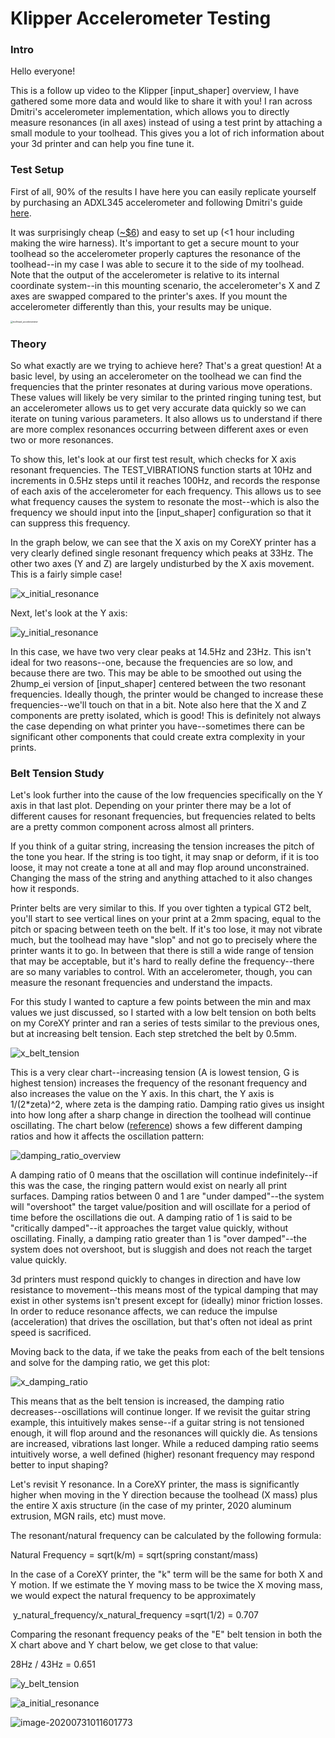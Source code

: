 Klipper Accelerometer Testing
====================

### Intro

Hello everyone!

This is a follow up video to the Klipper [input_shaper] overview, I have gathered some more data and would like to share it with you! I ran across Dmitri's accelerometer implementation, which allows you to directly measure resonances (in all axes) instead of using a test print by attaching a small module to your toolhead. This gives you a lot of rich information about your 3d printer and can help you fine tune it.

### Test Setup

First of all, 90% of the results I have here you can easily replicate yourself by purchasing an ADXL345 accelerometer and following Dmitri's guide [here](https://github.com/KevinOConnor/klipper/blob/5cb576c7ba4040df1acaea1985e24db8a8febbed/docs/Measuring_Resonances.md).

It was surprisingly cheap ([~$6](https://amzn.to/33aEHnz)) and easy to set up (<1 hour including making the wire harness). It's important to get a secure mount to your toolhead so the accelerometer properly captures the resonance of the toolhead--in my case I was able to secure it to the side of my toolhead. Note that the output of the accelerometer is relative to its internal coordinate system--in this mounting scenario, the accelerometer's X and Z axes are swapped compared to the printer's axes. If you mount the accelerometer differently than this, your results may be unique.

<img src="Images/toolhead_accelerometer.jpg" alt="toolhead_accelerometer" style="zoom: 25%;" />

### Theory

So what exactly are we trying to achieve here? That's a great question! At a basic level, by using an accelerometer on the toolhead we can find the frequencies that the printer resonates at during various move operations. These values will likely be very similar to the printed ringing tuning test, but an accelerometer allows us to get very accurate data quickly so we can iterate on tuning various parameters. It also allows us to understand if there are more complex resonances occurring between different axes or even two or more resonances.

To show this, let's look at our first test result, which checks for X axis resonant frequencies. The TEST_VIBRATIONS function starts at 10Hz and increments in 0.5Hz steps until it reaches 100Hz, and records the response of each axis of the accelerometer for each frequency. This allows us to see what frequency causes the system to resonate the most--which is also the frequency we should input into the [input_shaper] configuration so that it can suppress this frequency. 

In the graph below, we can see that the X axis on my CoreXY printer has a very clearly defined single resonant frequency which peaks at 33Hz. The other two axes (Y and Z) are largely undisturbed by the X axis movement. This is a fairly simple case!

![x_initial_resonance](Images/x_initial_resonance.png)

Next, let's look at the Y axis:

![y_initial_resonance](Images/y_initial_resonance.png)

In this case, we have two very clear peaks at 14.5Hz and 23Hz. This isn't ideal for two reasons--one, because the frequencies are so low, and because there are two. This may be able to be smoothed out using the 2hump_ei version of [input_shaper] centered between the two resonant frequencies. Ideally though, the printer would be changed to increase these frequencies--we'll touch on that in a bit. Note also here that the X and Z components are pretty isolated, which is good! This is definitely not always the case depending on what printer you have--sometimes there can be significant other components that could create extra complexity in your prints.



### Belt Tension Study

Let's look further into the cause of the low frequencies specifically on the Y axis in that last plot. Depending on your printer there may be a lot of different causes for resonant frequencies, but frequencies related to belts are a pretty common component across almost all printers. 

If you think of a guitar string, increasing the tension increases the pitch of the tone you hear. If the string is too tight, it may snap or deform, if it is too loose, it may not create a tone at all and may flop around unconstrained. Changing the mass of the string and anything attached to it also changes how it responds. 

Printer belts are very similar to this. If you over tighten a typical GT2 belt, you'll start to see vertical lines on your print at a 2mm spacing, equal to the pitch or spacing between teeth on the belt. If it's too lose, it may not vibrate much, but the toolhead may have "slop" and not go to precisely where the printer wants it to go. In between that there is still a wide range of tension that may be acceptable, but it's hard to really define the frequency--there are so many variables to control. With an accelerometer, though, you can measure the resonant frequencies and understand the impacts. 

For this study I wanted to capture a few points between the min and max values we just discussed, so I started with a low belt tension on both belts on my CoreXY printer and ran a series of tests similar to the previous ones, but at increasing belt tension. Each step stretched the belt by 0.5mm. 

![x_belt_tension](Images/x_belt_tension.png)



This is a very clear chart--increasing tension (A is lowest tension, G is highest tension) increases the frequency of the resonant frequency and also increases the value on the Y axis. In this chart, the Y axis is 1/(2*zeta)^2, where zeta is the damping ratio. Damping ratio gives us insight into how long after a sharp change in direction the toolhead will continue oscillating. The chart below ([reference](https://en.wikipedia.org/wiki/File:2nd_Order_Damping_Ratios.svg)) shows a few different damping ratios and how it affects the oscillation pattern: 

![damping_ratio_overview](Images/damping_ratio_overview.png)

A damping ratio of 0 means that the oscillation will continue indefinitely--if this was the case, the ringing pattern would exist on nearly all print surfaces. Damping ratios between 0 and 1 are "under damped"--the system will "overshoot" the target value/position and will oscillate for a period of time before the oscillations die out. A damping ratio of 1 is said to be "critically damped"--it approaches the target value quickly, without oscillating. Finally, a damping ratio greater than 1 is "over damped"--the system does not overshoot, but is sluggish and does not reach the target value quickly.

3d printers must respond quickly to changes in direction and have low resistance to movement--this means most of the typical damping that may exist in other systems isn't present except for (ideally) minor friction losses. In order to reduce resonance affects, we can reduce the impulse (acceleration) that drives the oscillation, but that's often not ideal as print speed is sacrificed. 

Moving back to the data, if we take the peaks from each of the belt tensions and solve for the damping ratio, we get this plot:

![x_damping_ratio](Images/x_damping_ratio.png)

This means that as the belt tension is increased, the damping ratio decreases--oscillations will continue longer. If we revisit the guitar string example, this intuitively makes sense--if a guitar string is not tensioned enough, it will flop around and the resonances will quickly die. As tensions are increased, vibrations last longer. While a reduced damping ratio seems intuitively worse, a well defined (higher) resonant frequency may respond better to input shaping?

Let's revisit Y resonance. In a CoreXY printer, the mass is significantly higher when moving in the Y direction because the toolhead (X mass) plus the entire X axis structure (in the case of my printer, 2020 aluminum extrusion, MGN rails, etc) must move. 

The resonant/natural frequency can be calculated by the following formula:

Natural Frequency = sqrt(k/m) = sqrt(spring constant/mass)

In the case of a CoreXY printer, the "k" term will be the same for both X and Y motion. If we estimate the Y moving mass to be twice the X moving mass, we would expect the natural frequency to be approximately 

​	y_natural_frequency/x_natural_frequency =sqrt(1/2) = 0.707

Comparing the resonant frequency peaks of the "E" belt tension in both the X chart above and Y chart below, we get close to that value:

28Hz / 43Hz = 0.651

![y_belt_tension](Images/y_belt_tension.png)

![a_initial_resonance](Images/a_initial_resonance.png)



![image-20200731011601773](Images/image-20200731011601773.png)


